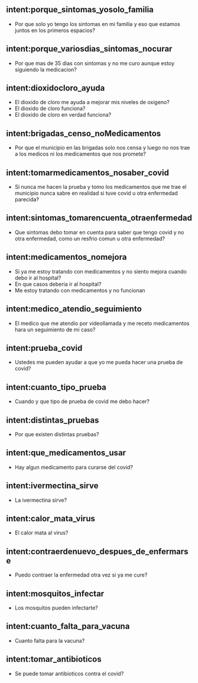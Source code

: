 ## intent:porque_sintomas_yosolo_familia
- Por que solo yo tengo los sintomas en mi familia y eso que estamos juntos en los primeros espacios?

## intent:porque_variosdias_sintomas_nocurar
- Por que mas de 35 dias con sintomas y no me curo aunque estoy siguiendo la medicacion?

## intent:dioxidocloro_ayuda
- El dioxido de cloro me ayuda a mejorar mis niveles de oxigeno?
- El dioxido de cloro funciona?
- El dioxido de cloro en verdad funciona?

## intent:brigadas_censo_noMedicamentos
- Por que el municipio en las brigadas solo nos censa y luego no nos trae a los medicos ni los medicamentos que nos promete?

## intent:tomarmedicamentos_nosaber_covid
- Si nunca me hacen la prueba y tomo los medicamentos que me trae el municipio nunca sabre en realidad si tuve covid u otra enfermedad parecida?

## intent:sintomas_tomarencuenta_otraenfermedad
- Que sintomas debo tomar en cuenta para saber que tengo covid y no otra enfermedad, como un resfrio comun u otra enfermedad?

## intent:medicamentos_nomejora
- Si ya me estoy tratando con medicamentos y no siento mejora cuando debo ir al hospital?
- En que casos deberia ir al hospital?
- Me estoy tratando con medicamentos y no funcionan

## intent:medico_atendio_seguimiento
- El medico que me atendio por videollamada y me receto medicamentos hara un seguimiento de mi caso?

## intent:prueba_covid
- Ustedes me pueden ayudar a que yo me pueda hacer una prueba de covid?

## intent:cuanto_tipo_prueba
- Cuando y que tipo de prueba de covid me debo hacer?

## intent:distintas_pruebas
- Por que existen distintas pruebas?

## intent:que_medicamentos_usar
- Hay algun medicamento para curarse del covid?

## intent:ivermectina_sirve
- La ivermectina sirve?

## intent:calor_mata_virus
- El calor mata al virus?

## intent:contraerdenuevo_despues_de_enfermarse
- Puedo contraer la enfermedad otra vez si ya me cure?

## intent:mosquitos_infectar
- Los mosquitos pueden infectarte?

## intent:cuanto_falta_para_vacuna
- Cuanto falta para la vacuna?

## intent:tomar_antibioticos
- Se puede tomar antibioticos contra el covid?
